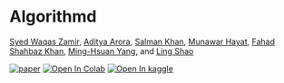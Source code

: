 # Algorithmd

[Syed Waqas Zamir](https://scholar.google.ae/citations?hl=en&user=POoai-QAAAAJ), [Aditya Arora](https://adityac8.github.io/), [Salman Khan](https://salman-h-khan.github.io/), [Munawar Hayat](https://scholar.google.com/citations?user=Mx8MbWYAAAAJ&hl=en), [Fahad Shahbaz Khan](https://scholar.google.es/citations?user=zvaeYnUAAAAJ&hl=en), [Ming-Hsuan Yang](https://scholar.google.com/citations?user=p9-ohHsAAAAJ&hl=en), and [Ling Shao](https://scholar.google.com/citations?user=z84rLjoAAAAJ&hl=en)

[![paper](https://img.shields.io/badge/arXiv-Paper-<COLOR>.svg)](https://www.waqaszamir.com/publication/zamir-2022-mirnetv2/)
[![Open In Colab](https://colab.research.google.com/assets/colab-badge.svg)](https://colab.research.google.com/drive/1HN9Sd8UEqB1k_O8RpdRLL8ZUKcxh5LP8?usp=sharing)
[![Open In kaggle](https://kaggle.com/static/images/open-in-kaggle.svg)](https://colab.research.google.com/drive/1HN9Sd8UEqB1k_O8RpdRLL8ZUKcxh5LP8?usp=sharing)
